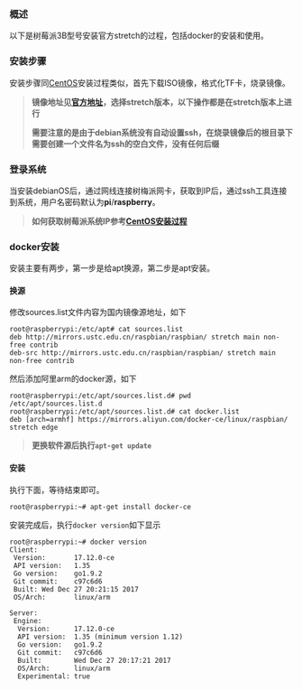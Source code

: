 ### 概述

以下是树莓派3B型号安装官方stretch的过程，包括docker的安装和使用。

### 安装步骤

安装步骤同[CentOS](https://github.com/itrackbird/raspbian/tree/master/centOS)安装过程类似，首先下载ISO镜像，格式化TF卡，烧录镜像。

> **镜像地址见[官方地址](http://downloads.raspberrypi.org/raspbian/images)，选择stretch版本，以下操作都是在stretch版本上进行**
>
> **需要注意的是由于debian系统没有自动设置ssh，在烧录镜像后的根目录下需要创建一个文件名为ssh的空白文件，没有任何后缀**

### 登录系统

当安装debianOS后，通过网线连接树梅派网卡，获取到IP后，通过ssh工具连接到系统，用户名密码默认为**pi**/**raspberry**。

> **如何获取树莓派系统IP参考[CentOS安装过程](https://github.com/itrackbird/raspbian/tree/master/centOS)**

### docker安装

安装主要有两步，第一步是给apt换源，第二步是apt安装。

#### 换源

修改sources.list文件内容为国内镜像源地址，如下

```
root@raspberrypi:/etc/apt# cat sources.list
deb http://mirrors.ustc.edu.cn/raspbian/raspbian/ stretch main non-free contrib
deb-src http://mirrors.ustc.edu.cn/raspbian/raspbian/ stretch main non-free contrib
```

然后添加阿里arm的docker源，如下

```she
root@raspberrypi:/etc/apt/sources.list.d# pwd
/etc/apt/sources.list.d
root@raspberrypi:/etc/apt/sources.list.d# cat docker.list
deb [arch=armhf] https://mirrors.aliyun.com/docker-ce/linux/raspbian/ stretch edge
```

> **更换软件源后执行`apt-get update`**

#### 安装

执行下面，等待结束即可。

```she
root@raspberrypi:~# apt-get install docker-ce
```

安装完成后，执行`docker version`如下显示

```she
root@raspberrypi:~# docker version
Client:
 Version:       17.12.0-ce
 API version:   1.35
 Go version:    go1.9.2
 Git commit:    c97c6d6
 Built: Wed Dec 27 20:21:15 2017
 OS/Arch:       linux/arm

Server:
 Engine:
  Version:      17.12.0-ce
  API version:  1.35 (minimum version 1.12)
  Go version:   go1.9.2
  Git commit:   c97c6d6
  Built:        Wed Dec 27 20:17:21 2017
  OS/Arch:      linux/arm
  Experimental: true
```

